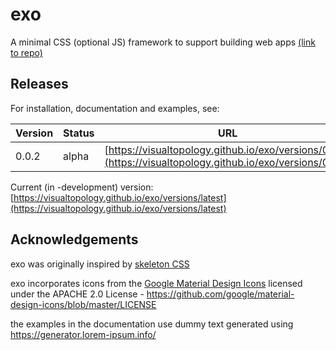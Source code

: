 # exo

A minimal CSS (optional JS) framework to support building web apps [(link to repo)](https://github.com/visualtopology/exo)

## Releases

For installation, documentation and examples, see:

| Version   | Status | URL                                                 |
| --------- |------- |-----------------------------------------------------|
| 0.0.2     | alpha  | [https://visualtopology.github.io/exo/versions/0.0.2](https://visualtopology.github.io/exo/versions/0.0.2) |

Current (in -development) version: [https://visualtopology.github.io/exo/versions/latest](https://visualtopology.github.io/exo/versions/latest)

## Acknowledgements

exo was originally inspired by [skeleton CSS](https://github.com/dhg/Skeleton)

exo incorporates icons from the [Google Material Design Icons](https://fonts.google.com/icons?selected=Material+Icons) licensed
under the APACHE 2.0 License - https://github.com/google/material-design-icons/blob/master/LICENSE

the examples in the documentation use dummy text generated using https://generator.lorem-ipsum.info/
